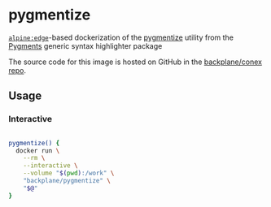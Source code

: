 # pygmentize

[`alpine:edge`](https://hub.docker.com/_/alpine/)-based dockerization of the [pygmentize](https://pygments.org/docs/cmdline/) utility from the [Pygments](https://pygments.org/) generic syntax highlighter package

The source code for this image is hosted on GitHub in the [backplane/conex repo](https://github.com/backplane/conex/tree/main/pygmentize).

## Usage

### Interactive

```sh

pygmentize() {
  docker run \
    --rm \
    --interactive \
    --volume "$(pwd):/work" \
    "backplane/pygmentize" \
    "$@"
}

```
